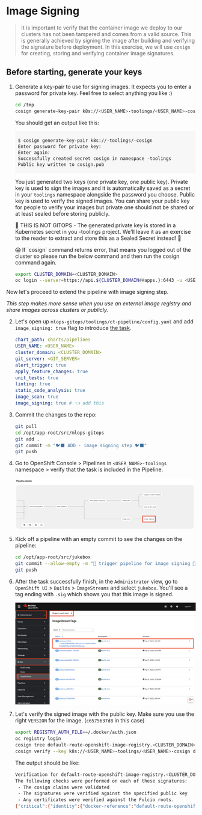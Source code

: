 # Image Signing

> It is important to verify that the container image we deploy to our clusters has not been tampered and comes from a valid source. This is generally achieved by signing the image after building and verifying the signature before deployment. In this exercise, we will use `cosign` for creating, storing and verifying container image signatures.

## Before starting, generate your keys

1. Generate a key-pair to use for signing images. It expects you to enter a password for private key. Feel free to select anything you like :)

    ```bash
    cd /tmp
    cosign generate-key-pair k8s://<USER_NAME>-toolings/<USER_NAME>-cosign 
    ```

    You should get an output like this:
    <div class="highlight" style="background: #f7f7f7">
    <pre><code class="language-bash">
    $ cosign generate-key-pair k8s://<USER_NAME>-toolings/<USER_NAME>-cosign
    Enter password for private key:
    Enter again:
    Successfully created secret cosign in namespace <USER_NAME>-toolings
    Public key written to cosign.pub
    </code></pre></div>

    You just generated two keys (one private key, one public key). Private key is used to sign the images and it is automatically saved as a secret in your `toolings` namespace alongside the password you choose. Public key is used to verify the signed images. You can share your public key for people to verify your images but private one should not be shared or at least sealed before storing publicly.

    <p class="tip">
    🐌 THIS IS NOT GITOPS - The generated private key is stored in a Kubernetes secret in you <USER_NAME>-toolings project. We'll leave it as an exercise to the reader to extract and store this as a Sealed Secret instead! 🐎
    </p>

    <p class="tip">
    😱 If `cosign` command returns error, that means you logged out of the cluster so please run the below command and then run the cosign command again.
    </p>

    ```bash
    export CLUSTER_DOMAIN=<CLUSTER_DOMAIN>
    oc login --server=https://api.${CLUSTER_DOMAIN##apps.}:6443 -u <USER_NAME> -p <PASSWORD>
    ```


Now let's proceed to extend the pipeline with image signing step.

_This step makes more sense when you use an external image registry and share images across clusters or publicly._

2. Let's open up `mlops-gitops/toolings/ct-pipeline/config.yaml` and add `image_signing: true` flag to introduce [the task](https://<GIT_SERVER>/<USER_NAME>/mlops-helmcharts/src/branch/main/charts/pipelines/templates/tasks/image-signing.yaml).

    ```yaml
    chart_path: charts/pipelines
    USER_NAME: <USER_NAME>
    cluster_domain: <CLUSTER_DOMAIN>
    git_server: <GIT_SERVER> 
    alert_trigger: true 
    apply_feature_changes: true
    unit_tests: true
    linting: true 
    static_code_analysis: true
    image_scan: true
    image_signing: true # 👈 add this
    ```

5. Commit the changes to the repo:

    ```bash
    git pull
    cd /opt/app-root/src/mlops-gitops
    git add .
    git commit -m "🐦‍⬛ ADD - image signing step 🐦‍⬛"
    git push
    ```
6. Go to OpenShift Console > Pipelines in `<USER_NAME>-toolings` namespace > verify that the task is included in the Pipeline.

    ![image-signing-pipeline.png](./images/image-signing-pipeline.png)

7. Kick off a pipeline with an empty commit to see the changes on the pipeline:

    ```bash
    cd /opt/app-root/src/jukebox
    git commit --allow-empty -m "🐒 trigger pipeline for image signing 🐒"
    git push
    ```

8. After the task successfully finish, in the `Administrator` view, go to `OpenShift UI` > `Builds` > `ImageStreams` and select `jukebox`. You'll see a tag ending with `.sig` which shows you that this image is signed. 

    ![cosign-image-signing](images/cosign-image-signing.png)

9. Let's verify the signed image with the public key. Make sure you use the right `VERSION` for the image. (`c6575637d8` in this case)

    ```bash
    export REGISTRY_AUTH_FILE=~/.docker/auth.json
    oc registry login
    cosign tree default-route-openshift-image-registry.<CLUSTER_DOMAIN>/<USER_NAME>-test/jukebox:c6575637d8 
    cosign verify --key k8s://<USER_NAME>-toolings/<USER_NAME>-cosign default-route-openshift-image-registry.<CLUSTER_DOMAIN>/<USER_NAME>-test/jukebox:c6575637d8 --allow-insecure-registry --insecure-ignore-tlog
    ```

    The output should be like:

     ```bash
    Verification for default-route-openshift-image-registry.<CLUSTER_DOMAIN>/<USER_NAME>-test/jukebox:c6575637d8 --
    The following checks were performed on each of these signatures:
      - The cosign claims were validated
      - The signatures were verified against the specified public key
      - Any certificates were verified against the Fulcio roots.
    {"critical":{"identity":{"docker-reference":"default-route-openshift-image-registry.<CLUSTER_DOMAIN>/<USER_NAME>-test/jukebox"},"image":{"docker-manifest-digest":"sha256:1545e1d2cf0afe5df99fe5f1d39eef8429a2018c3734dd3bdfcac5a068189e39"},"type":"cosign container image signature"},"optional":null}
    ```
